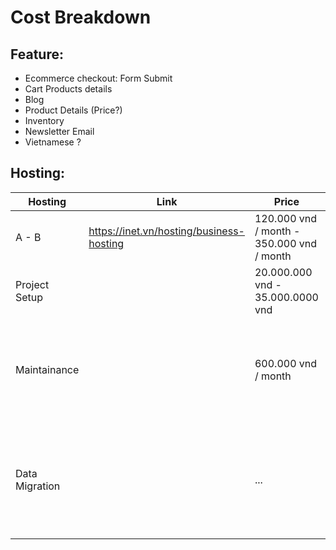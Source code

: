 # Cost Breakdown

## Feature:

* Ecommerce checkout: Form Submit
* Cart Products details
* Blog
* Product Details (Price?)
* Inventory
* Newsletter Email
* Vietnamese ?

## Hosting:

| Hosting | Link | Price | comment |
| ---------- | --------- | ------ | ------- |
| A - B      | https://inet.vn/hosting/business-hosting      | 120.000 vnd / month - 350.000 vnd /  month  | SSD: 10GB - 40GB |
| Project Setup      |       | 20.000.000 vnd - 35.000.0000 vnd  | 2 weeks, 1 weeks backup for changes |
| Maintainance      |       | 600.000 vnd / month  | Backup, maintain and fixed if have bugs, not includeadding new features or template changes |
| Data Migration      |       | ...  | Backup, maintain and fixed if have bugs, not include adding new features or template changes |
